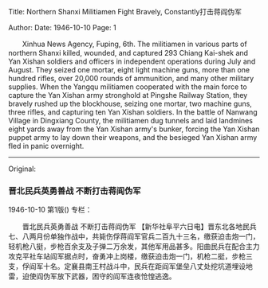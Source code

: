 Title: Northern Shanxi Militiamen Fight Bravely, Constantly打击蒋阎伪军

Author: 
Date: 1946-10-10
Page: 1

　　Xinhua News Agency, Fuping, 6th. The militiamen in various parts of northern Shanxi killed, wounded, and captured 293 Chiang Kai-shek and Yan Xishan soldiers and officers in independent operations during July and August. They seized one mortar, eight light machine guns, more than one hundred rifles, over 20,000 rounds of ammunition, and many other military supplies. When the Yangqu militiamen cooperated with the main force to capture the Yan Xishan army stronghold at Pingshe Railway Station, they bravely rushed up the blockhouse, seizing one mortar, two machine guns, three rifles, and capturing ten Yan Xishan soldiers. In the battle of Nanwang Village in Dingxiang County, the militiamen dug tunnels and laid landmines eight yards away from the Yan Xishan army's bunker, forcing the Yan Xishan puppet army to lay down their weapons, and the besieged Yan Xishan army fled in panic overnight.



<hr /> 

Original: 


### 晋北民兵英勇善战  不断打击蒋阎伪军

1946-10-10
第1版()
专栏：

　　晋北民兵英勇善战
    不断打击蒋阎伪军
    【新华社阜平六日电】晋东北各地民兵七、八两月份单独作战中，共毙伤俘蒋阎军官兵二百九十三名，缴获迫击炮一门，轻机枪八挺，步枪百余支及子弹二万余发，其他军用品甚多。阳曲民兵在配合主力攻克平社车站阎军据点时，奋勇冲上岗楼，缴获迫击炮一门，机枪二挺，步枪三支，俘阎军十名。定襄县南王村战斗中，民兵在距阎军堡垒八丈处挖坑道埋设地雷，迫使阎伪军放下武器，困守的阎军连夜怆惶逃逸。
